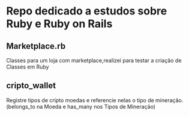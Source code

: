 # Repo dedicado a estudos sobre Ruby e Ruby on Rails

## Marketplace.rb

Classes para um loja com marketplace,realizei para testar a criação de Classes em Ruby

## cripto_wallet

Registre tipos de cripto moedas e referencie nelas o tipo de mineração.
(belongs_to na Moeda e has_many nos Tipos de Mineração)
